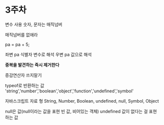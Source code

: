 # 3주차

변수 사용
숫자, 문자는 매직넘버

매직넘버를 없애라

pa = pa + 5;

좌변 pa 식별자 변수로 해석
우변 pa 값으로 해석

**중복을 발견하는 즉시 제거한다**

증감연산자 쓰지말기


typeof로 반환하는 값
'string','number','boolean','object','function','undefined','symbol'

자바스크립트 자료 형
String, Number, Boolean, undefined, null, Symbol, Object

null은 값(null이라는 값을 표현 빈 값, 비어있는 객체)
undefined 값이 없다는 걸 표현하는 값
